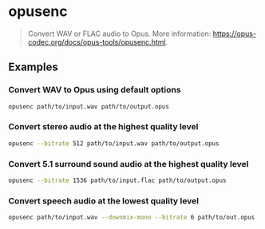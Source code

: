 # opusenc

> Convert WAV or FLAC audio to Opus. More information: <https://opus-codec.org/docs/opus-tools/opusenc.html>.

## Examples

### Convert WAV to Opus using default options

```bash
opusenc path/to/input.wav path/to/output.opus
```

### Convert stereo audio at the highest quality level

```bash
opusenc --bitrate 512 path/to/input.wav path/to/output.opus
```

### Convert 5.1 surround sound audio at the highest quality level

```bash
opusenc --bitrate 1536 path/to/input.flac path/to/output.opus
```

### Convert speech audio at the lowest quality level

```bash
opusenc path/to/input.wav --downmix-mono --bitrate 6 path/to/out.opus
```

